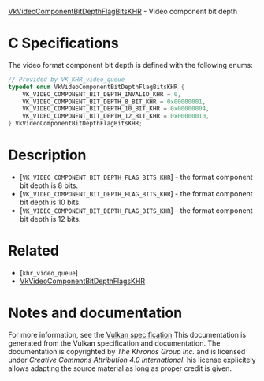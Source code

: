 [VkVideoComponentBitDepthFlagBitsKHR](https://www.khronos.org/registry/vulkan/specs/1.3-extensions/man/html/VkVideoComponentBitDepthFlagBitsKHR.html) - Video component bit depth

# C Specifications
The video format component bit depth is defined with the following enums:
```c
// Provided by VK_KHR_video_queue
typedef enum VkVideoComponentBitDepthFlagBitsKHR {
    VK_VIDEO_COMPONENT_BIT_DEPTH_INVALID_KHR = 0,
    VK_VIDEO_COMPONENT_BIT_DEPTH_8_BIT_KHR = 0x00000001,
    VK_VIDEO_COMPONENT_BIT_DEPTH_10_BIT_KHR = 0x00000004,
    VK_VIDEO_COMPONENT_BIT_DEPTH_12_BIT_KHR = 0x00000010,
} VkVideoComponentBitDepthFlagBitsKHR;
```

# Description
- [`VK_VIDEO_COMPONENT_BIT_DEPTH_FLAG_BITS_KHR`] - the format component bit depth is 8 bits.
- [`VK_VIDEO_COMPONENT_BIT_DEPTH_FLAG_BITS_KHR`] - the format component bit depth is 10 bits.
- [`VK_VIDEO_COMPONENT_BIT_DEPTH_FLAG_BITS_KHR`] - the format component bit depth is 12 bits.

# Related
- [`khr_video_queue`]
- [VkVideoComponentBitDepthFlagsKHR]()

# Notes and documentation
For more information, see the [Vulkan specification](https://www.khronos.org/registry/vulkan/specs/1.3-extensions/html/vkspec.html)
This documentation is generated from the Vulkan specification and documentation.
The documentation is copyrighted by *The Khronos Group Inc.* and is licensed under *Creative Commons Attribution 4.0 International*.
his license explicitely allows adapting the source material as long as proper credit is given.
        